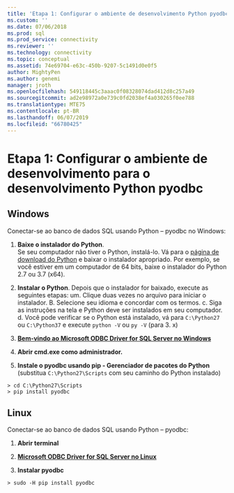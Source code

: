 ```yaml
---
title: 'Etapa 1: Configurar o ambiente de desenvolvimento Python pyodbc | Microsoft Docs'
ms.custom: ''
ms.date: 07/06/2018
ms.prod: sql
ms.prod_service: connectivity
ms.reviewer: ''
ms.technology: connectivity
ms.topic: conceptual
ms.assetid: 74e69704-e63c-450b-9207-5c1491d0e0f5
author: MightyPen
ms.author: genemi
manager: jroth
ms.openlocfilehash: 549118445c3aaac0f08328074dad412d8c257a49
ms.sourcegitcommit: ad2e98972a0e739c0fd2038ef4a030265f0ee788
ms.translationtype: MTE75
ms.contentlocale: pt-BR
ms.lasthandoff: 06/07/2019
ms.locfileid: "66780425"
---
```

# <a name="step-1-configure-development-environment-for-pyodbc-python-development"></a>Etapa 1: Configurar o ambiente de desenvolvimento para o desenvolvimento Python pyodbc

## <a name="windows"></a>Windows  
Conectar-se ao banco de dados SQL usando Python – pyodbc no Windows:
  
1. **Baixe o instalador do Python**.  
  Se seu computador não tiver o Python, instalá-lo. Vá para o [página de download do Python](https://www.python.org/downloads/windows/) e baixar o instalador apropriado. Por exemplo, se você estiver em um computador de 64 bits, baixe o instalador do Python 2.7 ou 3.7 (x64).  
  
2. **Instalar o Python**.  Depois que o instalador for baixado, execute as seguintes etapas: um. Clique duas vezes no arquivo para iniciar o instalador. B. Selecione seu idioma e concordar com os termos. c. Siga as instruções na tela e Python deve ser instalados em seu computador. d. Você pode verificar se o Python está instalado, vá para `C:\Python27` ou `C:\Python37` e execute `python -V` ou `py -V` (para 3. x) 
      
3. [**Bem-vindo ao Microsoft ODBC Driver for SQL Server no Windows**](../../odbc/windows/system-requirements-installation-and-driver-files.md#installing-microsoft-odbc-driver-for-sql-server)
  
4. **Abrir cmd.exe como administrador.**     

5. **Instale o pyodbc usando pip - Gerenciador de pacotes do Python** (substitua `C:\Python27\Scripts` com seu caminho do Python instalado)
```  
> cd C:\Python27\Scripts  
> pip install pyodbc  
```  

  
## <a name="linux"></a>Linux 
Conectar-se ao banco de dados SQL usando Python – pyodbc:
  
1. **Abrir terminal**  

2. [**Microsoft ODBC Driver for SQL Server no Linux**](../../odbc/linux-mac/installing-the-microsoft-odbc-driver-for-sql-server.md)

3.  **Instalar pyodbc**  
```  
> sudo -H pip install pyodbc
```
